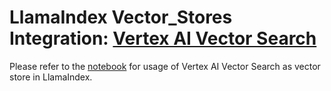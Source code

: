 # LlamaIndex Vector_Stores Integration: [Vertex AI Vector Search](https://cloud.google.com/vertex-ai/docs/vector-search/overview)

Please refer to the [notebook](../../../docs/docs/examples/vector_stores/VertexAIVectorSearchDemo.ipynb) for usage of Vertex AI Vector Search as vector store in LlamaIndex.
